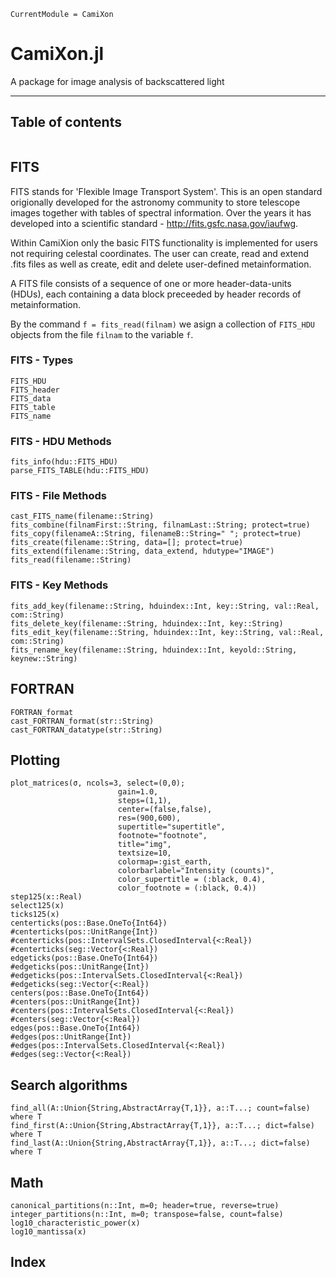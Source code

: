 ```@meta
CurrentModule = CamiXon
```

# CamiXon.jl

A package for image analysis of backscattered light

---
## Table of contents

```@contents
```

## FITS

FITS stands for 'Flexible Image Transport System'. This is an open standard origionally developed for the astronomy community to store telescope images together with tables of spectral information. Over the years it has developed into a scientific standard - http://fits.gsfc.nasa.gov/iaufwg.

Within CamiXion only the basic FITS functionality is implemented for users not requiring celestal coordinates. The user can create, read and extend .fits files as well as create, edit and delete user-defined metainformation.

A FITS file consists of a sequence of one or more header-data-units (HDUs), each containing a data block preceeded by header records of metainformation.

By the command `f = fits_read(filnam)` we asign a collection of `FITS_HDU` objects from the file `filnam` to the variable `f`.

### FITS - Types

```@docs
FITS_HDU
FITS_header
FITS_data
FITS_table
FITS_name
```

### FITS - HDU Methods

```@docs
fits_info(hdu::FITS_HDU)
parse_FITS_TABLE(hdu::FITS_HDU)
```

### FITS - File Methods

```@docs
cast_FITS_name(filename::String)
fits_combine(filnamFirst::String, filnamLast::String; protect=true)
fits_copy(filenameA::String, filenameB::String=" "; protect=true)
fits_create(filename::String, data=[]; protect=true)
fits_extend(filename::String, data_extend, hdutype="IMAGE")
fits_read(filename::String)
```

### FITS - Key Methods

```@docs
fits_add_key(filename::String, hduindex::Int, key::String, val::Real, com::String)
fits_delete_key(filename::String, hduindex::Int, key::String)
fits_edit_key(filename::String, hduindex::Int, key::String, val::Real, com::String)
fits_rename_key(filename::String, hduindex::Int, keyold::String, keynew::String)
```

## FORTRAN

```@docs
FORTRAN_format
cast_FORTRAN_format(str::String)
cast_FORTRAN_datatype(str::String)
```

## Plotting

```@docs
plot_matrices(σ, ncols=3, select=(0,0);
                        gain=1.0,
                        steps=(1,1),
                        center=(false,false),
                        res=(900,600),
                        supertitle="supertitle",
                        footnote="footnote",
                        title="img",
                        textsize=10,
                        colormap=:gist_earth,
                        colorbarlabel="Intensity (counts)",
                        color_supertitle = (:black, 0.4),
                        color_footnote = (:black, 0.4))
step125(x::Real)
select125(x)
ticks125(x)
centerticks(pos::Base.OneTo{Int64})
#centerticks(pos::UnitRange{Int})
#centerticks(pos::IntervalSets.ClosedInterval{<:Real})
#centerticks(seg::Vector{<:Real})
edgeticks(pos::Base.OneTo{Int64})
#edgeticks(pos::UnitRange{Int})
#edgeticks(pos::IntervalSets.ClosedInterval{<:Real})
#edgeticks(seg::Vector{<:Real})
centers(pos::Base.OneTo{Int64})
#centers(pos::UnitRange{Int})
#centers(pos::IntervalSets.ClosedInterval{<:Real})
#centers(seg::Vector{<:Real})
edges(pos::Base.OneTo{Int64})
#edges(pos::UnitRange{Int})
#edges(pos::IntervalSets.ClosedInterval{<:Real})
#edges(seg::Vector{<:Real})
```

## Search algorithms

```@docs
find_all(A::Union{String,AbstractArray{T,1}}, a::T...; count=false)  where T
find_first(A::Union{String,AbstractArray{T,1}}, a::T...; dict=false)  where T
find_last(A::Union{String,AbstractArray{T,1}}, a::T...; dict=false)  where T
```

## Math

```@docs
canonical_partitions(n::Int, m=0; header=true, reverse=true)
integer_partitions(n::Int, m=0; transpose=false, count=false)
log10_characteristic_power(x)
log10_mantissa(x)
```

## Index

```@index
```
